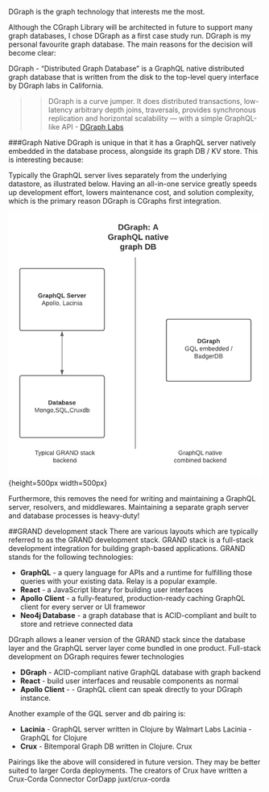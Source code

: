 DGraph is the graph technology that interests me the most. 

Although the CGraph Library will be architected in future to support many graph databases, 
I chose DGraph as a first case study run. 
DGraph is my personal favourite graph database. 
The main reasons for the decision will become clear:

DGraph - “Distributed Graph Database” is a GraphQL native distributed graph database that is written from the disk to the top-level query interface by DGraph labs in California.
 
>>DGraph is a curve jumper. It does distributed transactions, low-latency arbitrary depth joins, traversals, provides synchronous replication and horizontal scalability — with a simple GraphQL-like API -  [DGraph Labs](https://www.dgraph.io)

###Graph Native
DGraph is unique in that it has a GraphQL server natively embedded in the database process, alongside its graph DB / KV store. This is interesting because:

Typically the GraphQL server lives separately from the underlying datastore, as illustrated below. 
Having an all-in-one service greatly speeds up development effort, lowers maintenance cost, and solution complexity, which is the primary reason DGraph is CGraphs first integration.

![alt text](../resources/images/GQLNative.png){height=500px width=500px}

Furthermore, this removes the need for writing and maintaining a GraphQL server, resolvers, and middlewares. 
Maintaining a separate graph server and database processes is heavy-duty!
 
##GRAND development stack
There are various layouts which are typically referred to as the GRAND development stack. 
GRAND stack is a full-stack development integration for building graph-based applications. 
GRAND stands for the following technologies:

- **GraphQL** - a query language for APIs and a runtime for fulfilling those queries with your existing data. Relay is a popular example.
- **React** - a JavaScript library for building user interfaces
- **Apollo Client** - a fully-featured, production-ready caching GraphQL client for every server or UI framewor
- **Neo4j Database** - a graph database that is ACID-compliant and built to store and retrieve connected data

DGraph allows a leaner version of the GRAND stack since the database layer and the GraphQL server layer come bundled in one product. Full-stack development on DGraph requires fewer technologies

- **DGraph** - ACID-compliant native GraphQL database with graph backend
- **React**  - build user interfaces and reusable components as normal
- **Apollo Client** - - GraphQL client can speak directly to your DGraph instance.

Another example of the GQL server and db pairing is:

 - **Lacinia** - GraphQL server written in Clojure by Walmart Labs Lacinia - GraphQL for Clojure
 - **Crux** - Bitemporal Graph DB written in Clojure. Crux  

Pairings like the above will considered in future version. They may be better suited to larger Corda deployments.
The creators of Crux have written a Crux-Corda Connector CorDapp juxt/crux-corda  
